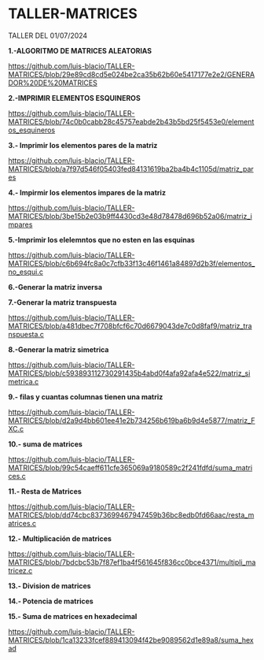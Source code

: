 # TALLER-MATRICES
TALLER DEL 01/07/2024


**1.-ALGORITMO DE MATRICES ALEATORIAS**


https://github.com/luis-blacio/TALLER-MATRICES/blob/29e89cd8cd5e024be2ca35b62b60e5417177e2e2/GENERADOR%20DE%20MATRICES


**2.-IMPRIMIR ELEMENTOS ESQUINEROS**


https://github.com/luis-blacio/TALLER-MATRICES/blob/74c0b0cabb28c45757eabde2b43b5bd25f5453e0/elementos_esquineros


**3.- Imprimir los elementos pares de la matriz**


https://github.com/luis-blacio/TALLER-MATRICES/blob/a7f97d546f05403fed84131619ba2ba4b4c1105d/matriz_pares


**4.- Impirmir los elementos impares de la matriz**

https://github.com/luis-blacio/TALLER-MATRICES/blob/3be15b2e03b9ff4430cd3e48d78478d696b52a06/matriz_impares


**5.-Imprimir los elelemntos que no esten en las esquinas**

https://github.com/luis-blacio/TALLER-MATRICES/blob/c6b694fc8a0c7cfb33f13c46f1461a84897d2b3f/elementos_no_esqui.c


**6.-Generar la matriz inversa**


**7.-Generar la matriz transpuesta**

https://github.com/luis-blacio/TALLER-MATRICES/blob/a481dbec7f708bfcf6c70d6679043de7c0d8faf9/matriz_transpuesta.c


**8.-Generar la matriz simetrica**

https://github.com/luis-blacio/TALLER-MATRICES/blob/c593893112730291435b4abd0f4afa92afa4e522/matriz_simetrica.c


**9.- filas y cuantas columnas tienen una matriz**

https://github.com/luis-blacio/TALLER-MATRICES/blob/d2a9d4bb601ee41e2b734256b619ba6b9d4e5877/matriz_FXC.c


**10.- suma de matrices**

https://github.com/luis-blacio/TALLER-MATRICES/blob/99c54caeff611cfe365069a9180589c2f241fdfd/suma_matrices.c

**11.- Resta de Matrices**

https://github.com/luis-blacio/TALLER-MATRICES/blob/dd74cbc8373699467947459b36bc8edb0fd66aac/resta_matrices.c

**12.- Multiplicación de matrices**

https://github.com/luis-blacio/TALLER-MATRICES/blob/7bdcbc53b7f87ef1ba4f561645f836cc0bce4371/multipli_matricez.c

**13.- Division de matrices**


**14.- Potencia de matrices**


**15.- Suma de matrices en hexadecimal**

https://github.com/luis-blacio/TALLER-MATRICES/blob/1ca13233fcef889413094f42be9089562d1e89a8/suma_hexad
